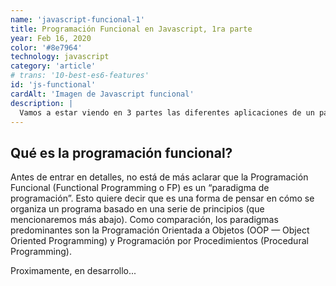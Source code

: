 ```yaml
---
name: 'javascript-funcional-1'
title: Programación Funcional en Javascript, 1ra parte
year: Feb 16, 2020
color: '#8e7964'
technology: javascript
category: 'article'
# trans: '10-best-es6-features'
id: 'js-functional'
cardAlt: 'Imagen de Javascript funcional'
description: |
  Vamos a estar viendo en 3 partes las diferentes aplicaciones de un paradigma de programación como es la programación funcional aplicado a javascript.
---
```


## Qué es la programación funcional?

Antes de entrar en detalles, no está de más aclarar que la Programación Funcional (Functional Programming o FP) es un “paradigma de programación”. Esto quiere decir que es una forma de pensar en cómo se organiza un programa basado en una serie de principios (que mencionaremos más abajo). Como comparación, los paradigmas predominantes son la Programación Orientada a Objetos (OOP — Object Oriented Programming) y Programación por Procedimientos (Procedural Programming).


Proximamente, en desarrollo...